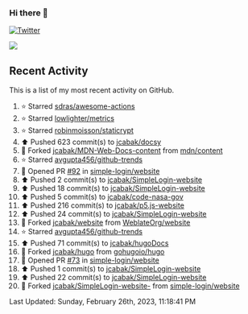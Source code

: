 ### Hi there 👋

[![Twitter](https://img.shields.io/twitter/follow/jcabak?style=social)](https://twitter.com/intent/follow?screen_name=JCabak)

![](http://github-profile-summary-cards.vercel.app/api/cards/profile-details?username=jcabak&theme=github)

<!--
**jcabak/jcabak** is a ✨ _special_ ✨ repository because its `README.md` (this file) appears on your GitHub profile.

Here are some ideas to get you started:

- 🔭 I’m currently working on ...
- 🌱 I’m currently learning ...
- 👯 I’m looking to collaborate on ...
- 🤔 I’m looking for help with ...
- 💬 Ask me about ...
- 📫 How to reach me: ...
- 😄 Pronouns: ...
- ⚡ Fun fact: ...
-->
## Recent Activity

This is a list of my most recent activity on GitHub.

<!--RECENT_ACTIVITY:start-->
1. ⭐ Starred [sdras/awesome-actions](https://github.com/sdras/awesome-actions)<br>
2. ⭐ Starred [lowlighter/metrics](https://github.com/lowlighter/metrics)<br>
3. ⭐ Starred [robinmoisson/staticrypt](https://github.com/robinmoisson/staticrypt)<br>
4. ⬆️ Pushed 623 commit(s) to [jcabak/docsy](https://github.com/jcabak/docsy)<br>
5. 🔱 Forked [jcabak/MDN-Web-Docs-content](https://github.com/jcabak/MDN-Web-Docs-content) from [mdn/content](https://github.com/mdn/content)<br>
6. ⭐ Starred [avgupta456/github-trends](https://github.com/avgupta456/github-trends)<br>
7. 💪 Opened PR [#92](https://github.com/simple-login/website/pull/92) in [simple-login/website](https://github.com/simple-login/website)<br>
8. ⬆️ Pushed 2 commit(s) to [jcabak/SimpleLogin-website](https://github.com/jcabak/SimpleLogin-website)<br>
9. ⬆️ Pushed 18 commit(s) to [jcabak/SimpleLogin-website](https://github.com/jcabak/SimpleLogin-website)<br>
10. ⬆️ Pushed 5 commit(s) to [jcabak/code-nasa-gov](https://github.com/jcabak/code-nasa-gov)<br>
11. ⬆️ Pushed 216 commit(s) to [jcabak/p5.js-website](https://github.com/jcabak/p5.js-website)<br>
12. ⬆️ Pushed 24 commit(s) to [jcabak/SimpleLogin-website](https://github.com/jcabak/SimpleLogin-website)<br>
13. 🔱 Forked [jcabak/website](https://github.com/jcabak/website) from [WeblateOrg/website](https://github.com/WeblateOrg/website)<br>
14. ⭐ Starred [avgupta456/github-trends](https://github.com/avgupta456/github-trends)<br>
15. ⬆️ Pushed 71 commit(s) to [jcabak/hugoDocs](https://github.com/jcabak/hugoDocs)<br>
16. 🔱 Forked [jcabak/hugo](https://github.com/jcabak/hugo) from [gohugoio/hugo](https://github.com/gohugoio/hugo)<br>
17. 💪 Opened PR [#73](https://github.com/simple-login/website/pull/73) in [simple-login/website](https://github.com/simple-login/website)<br>
18. ⬆️ Pushed 1 commit(s) to [jcabak/SimpleLogin-website](https://github.com/jcabak/SimpleLogin-website)<br>
19. ⬆️ Pushed 22 commit(s) to [jcabak/SimpleLogin-website](https://github.com/jcabak/SimpleLogin-website)<br>
20. 🔱 Forked [jcabak/SimpleLogin-website-](https://github.com/jcabak/SimpleLogin-website-) from [simple-login/website](https://github.com/simple-login/website)<br>
<!--RECENT_ACTIVITY:end-->

<!--RECENT_ACTIVITY:last_update-->
Last Updated: Sunday, February 26th, 2023, 11:18:41 PM
<!--RECENT_ACTIVITY:last_update_end-->
